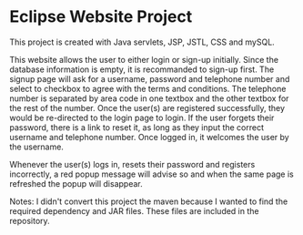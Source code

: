 # Eclipse Website Project

This project is created with Java servlets, JSP, JSTL, CSS and mySQL.

This website allows the user to either login or sign-up initially. Since the database information is empty, it is recommanded to sign-up first. The signup page will ask for a username, password and telephone number and select to checkbox to agree with the terms and conditions. The telephone number is separated by area code in one textbox and the other textbox for the rest of the number. 
Once the user(s) are registered successfully, they would be re-directed to the login page to login. If the user forgets their password, there is a link to reset it, as long as they input the correct username and telephone number.
Once logged in, it welcomes the user by the username. 


Whenever the user(s) logs in, resets their password and registers incorrectly, a red popup message will advise so and when the same page is refreshed the popup will disappear.


Notes:
I didn't convert this project the maven because I wanted to find the required dependency and JAR files. These files are included in the repository.


